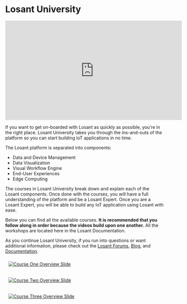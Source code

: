 # Losant University

<p style="text-align:center"><iframe width="560" height="315" src="https://www.youtube.com/embed/3kaRnCtIzrU" frameborder="0" allow="autoplay; encrypted-media" allowfullscreen></iframe></p>

If you want to get on-boarded with Losant as quickly as possible, you’re in the right place. Losant University takes you through the ins-and-outs of the platform so you can start building IoT applications in no time.

The Losant platform is separated into components:

- Data and Device Management
- Data Visualization
- Visual Workflow Engine
- End-User Experiences
- Edge Computing

The courses in Losant University break down and explain each of the Losant components. Once done with the courses, you will have a full understanding of the platform and be a Losant Expert. Once you are a Losant Expert, you will be able to build any IoT application using Losant with ease.

Below you can find all the available courses. **It is recommended that you follow along in order because the videos build upon one another.** All the workshops are located here in the Losant Documentation.

As you continue Losant University, if you run into questions or want additional information, please check out the [Losant Forums](https://forums.losant.com), [Blog](https://www.losant.com/blog), and [Documentation](/).

<a href="https://www.losant.com/university/lessons/course-1-chapter-1-introduction" target="_blank"><img style="padding: 10px;" src="/images/university/overview/course-one-overview-slide.jpeg" alt="Course One Overview Slide" title="Course One Overview Slide" /></a>

<a href="https://www.losant.com/university/lessons/course-2-chapter-1-introduction" target="_blank"><img style="padding: 10px;" src="/images/university/overview/course-two-overview-slide.jpeg" alt="Course Two Overview Slide" title="Course Two Overview Slide" /></a>

<a href="https://www.losant.com/university/lessons/course-3-chapter-1-introduction" target="_blank"><img style="padding: 10px;" src="/images/university/overview/course-three-overview-slide.jpeg" alt="Course Three Overview Slide" title="Course Three Overview Slide" /></a>